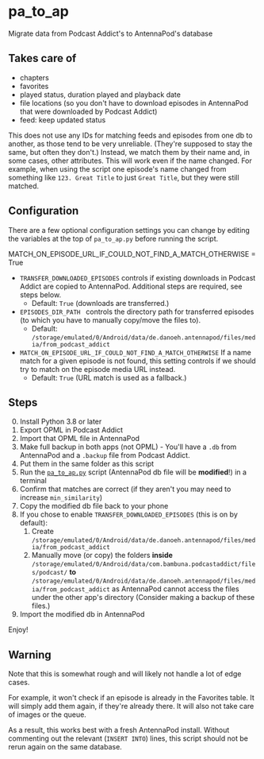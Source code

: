 # pa_to_ap
Migrate data from Podcast Addict's to AntennaPod's database

## Takes care of
* chapters
* favorites
* played status, duration played and playback date
* file locations (so you don't have to download episodes in AntennaPod that were downloaded by Podcast Addict)
* feed: keep updated status

This does not use any IDs for matching feeds and episodes from one db to another, as those tend to be very unreliable. (They're supposed to stay the same, but often they don't.) Instead, we match them by their name and, in some cases, other attributes. This will work even if the name changed. For example, when using the script one episode's name changed from something like `123. Great Title` to just `Great Title`, but they were still matched.

## Configuration
There are a few optional configuration settings you can change by editing the variables  at the top of `pa_to_ap.py` before running the script.

MATCH_ON_EPISODE_URL_IF_COULD_NOT_FIND_A_MATCH_OTHERWISE = True
* `TRANSFER_DOWNLOADED_EPISODES` controls if existing downloads in Podcast Addict are copied to AntennaPod. 
   Additional steps are required, see steps below.
    * Default: `True` (downloads are transferred.)
* `EPISODES_DIR_PATH ` controls the directory path for transferred episodes (to which you have to manually copy/move the files to).
    * Default: `/storage/emulated/0/Android/data/de.danoeh.antennapod/files/media/from_podcast_addict`
* `MATCH_ON_EPISODE_URL_IF_COULD_NOT_FIND_A_MATCH_OTHERWISE` If a name match for a given episode is not found, this setting controls if we should try to match on the episode media URL instead.
    * Default: `True` (URL match is used as a fallback.)

## Steps

0. Install Python 3.8 or later
1. Export OPML in Podcast Addict
2. Import that OPML file in AntennaPod
3. Make full backup in both apps (not OPML) - You'll have a `.db` from AntennaPod and a `.backup` file from Podcast Addict.
4. Put them in the same folder as this script
5. Run the [`pa_to_ap.py`](pa_to_ap.py) script (AntennaPod db file will be **modified**!) in a terminal
6. Confirm that matches are correct (if they aren't you may need to increase `min_similarity`)
7. Copy the modified db file back to your phone
8. If you chose to enable `TRANSFER_DOWNLOADED_EPISODES` (this is on by default):
    1. Create `/storage/emulated/0/Android/data/de.danoeh.antennapod/files/media/from_podcast_addict` 
    2. Manually move (or copy) the folders **inside**
    `/storage/emulated/0/Android/data/com.bambuna.podcastaddict/files/podcast/`
    **to**
    `/storage/emulated/0/Android/data/de.danoeh.antennapod/files/media/from_podcast_addict`
       as AntennaPod cannot access the files under the other app's directory (Consider making a backup of these files.)
9. Import the modified db in AntennaPod

Enjoy!

## Warning
Note that this is somewhat rough and will likely not handle a lot of edge cases.

For example, it won't check if an episode is already in the Favorites table. It will simply add them again, if they're already there. It will also not take care of images or the queue.

As a result, this works best with a fresh AntennaPod install. Without commenting out the relevant (`INSERT INTO`) lines, this script should not be rerun again on the same database.
